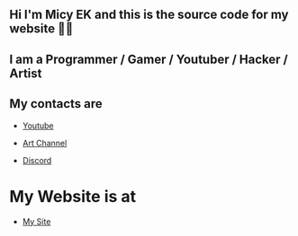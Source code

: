 ## Hi I'm Micy EK and this is the source code for my website 👋🏼


## I am a Programmer / Gamer / Youtuber / Hacker / Artist


## My contacts are
- [Youtube]

- [Art Channel]

- [Discord]


# My Website is at
- [My Site]


[Youtube]: https://www.youtube.com/channel/UCN64HS7m4tB7DhXaOz44_Ow
[Art Channel]: https://www.youtube.com/@MicyEKART
[Discord]: https://discord.com/invite/c24Yr9TE2W
[My Site]: https://micyek.github.io

